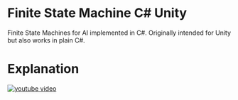 # Finite State Machine C# Unity

Finite State Machines for AI implemented in C#. Originally intended for Unity but also works in plain C#.

# Explanation

[![youtube video](https://img.youtube.com/vi/yhvMJ7i8XDE/0.jpg)](https://www.youtube.com/watch?v=yhvMJ7i8XDE)
